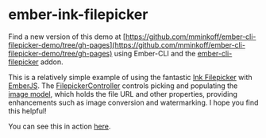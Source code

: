 ember-ink-filepicker
====================

Find a new version of this demo at [https://github.com/mminkoff/ember-cli-filepicker-demo/tree/gh-pages](https://github.com/mminkoff/ember-cli-filepicker-demo/tree/gh-pages) using Ember-CLI and the [ember-cli-filepicker](https://github.com/DudaDev/ember-cli-filepicker) addon.

This is a relatively simple example of using the fantastic [Ink Filepicker](https://www.inkfilepicker.com/) with [EmberJS](http://emberjs.com/). The [FilepickerController](https://github.com/mminkoff/ember-ink-filepicker/blob/master/javascripts/controllers/filepicker_controller.js) controls picking and populating the [image model](https://github.com/mminkoff/ember-ink-filepicker/blob/master/javascripts/models/ink_filepicker_image.js), which holds the file URL and other properties, providing enhancements such as image conversion and watermarking.  I hope you find this helpful!

You can see this in action [here](http://mminkoff.github.io/ember-ink-filepicker/).
